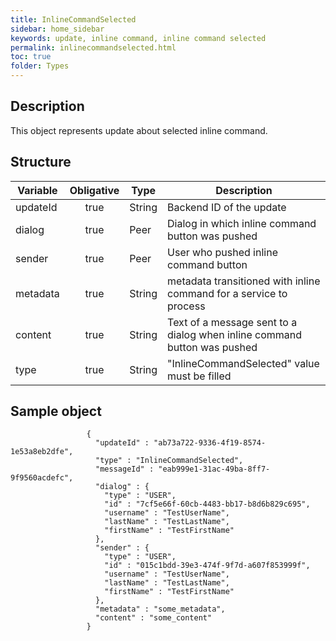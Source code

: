 ```yaml
---
title: InlineCommandSelected
sidebar: home_sidebar
keywords: update, inline command, inline command selected
permalink: inlinecommandselected.html
toc: true
folder: Types
---
```


## Description

<p> This object represents update  about selected inline command.
</p>

## Structure

| Variable  | Obligative  |Type| Description
|---|:---:|---|---|
| updateId  | true |String| Backend ID of the update |
| dialog  | true |Peer |  Dialog in which inline command button was pushed |
| sender  | true |Peer |  User who pushed inline command button  |
| metadata  | true | String |metadata transitioned with inline command for a service to process |
| content  | true | String |Text of a message sent to a dialog when inline command button was pushed |
| type  | true | String | "InlineCommandSelected" value must be filled

## Sample object

```
                 {
                   "updateId" : "ab73a722-9336-4f19-8574-1e53a8eb2dfe",
                   "type" : "InlineCommandSelected",
                   "messageId" : "eab999e1-31ac-49ba-8ff7-9f9560acdefc",
                   "dialog" : {
                     "type" : "USER",
                     "id" : "7cf5e66f-60cb-4483-bb17-b8d6b829c695",
                     "username" : "TestUserName",
                     "lastName" : "TestLastName",
                     "firstName" : "TestFirstName"
                   },
                   "sender" : {
                     "type" : "USER",
                     "id" : "015c1bdd-39e3-474f-9f7d-a607f853999f",
                     "username" : "TestUserName",
                     "lastName" : "TestLastName",
                     "firstName" : "TestFirstName"
                   },
                   "metadata" : "some_metadata",
                   "content" : "some_content"
                 }
```
